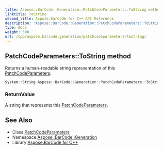 ```yaml
---
title: Aspose::BarCode::Generation::PatchCodeParameters::ToString method
linktitle: ToString
second_title: Aspose.BarCode for C++ API Reference
description: 'Aspose::BarCode::Generation::PatchCodeParameters::ToString method. Returns a human-readable string representation of this PatchCodeParameters in C++.'
type: docs
weight: 500
url: /cpp/aspose.barcode.generation/patchcodeparameters/tostring/
---
```

## PatchCodeParameters::ToString method


Returns a human-readable string representation of this [PatchCodeParameters](../).

```cpp
System::String Aspose::BarCode::Generation::PatchCodeParameters::ToString() const override
```


### ReturnValue

A string that represents this [PatchCodeParameters](../).

## See Also

* Class [PatchCodeParameters](../)
* Namespace [Aspose::BarCode::Generation](../../)
* Library [Aspose.BarCode for C++](../../../)

